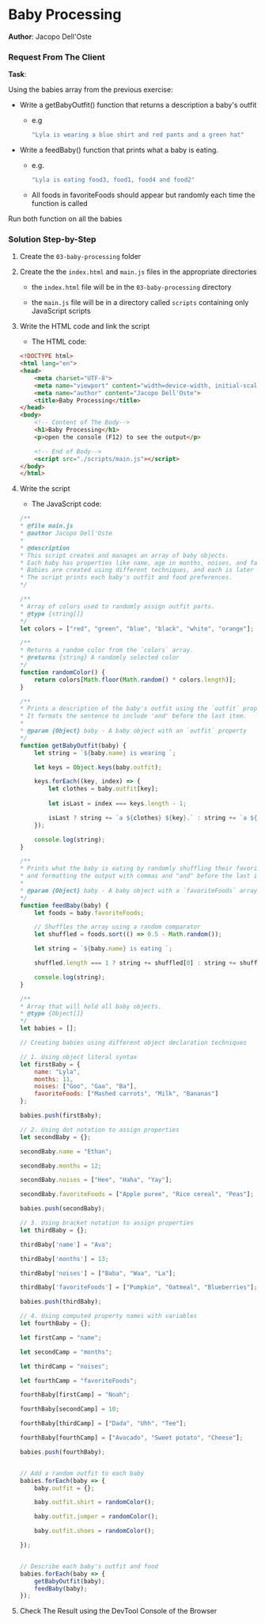 # Baby Processing

**Author**: Jacopo Dell'Oste 

### Request From The Client

**Task**: 

Using the babies array from the previous exercise:

- Write a getBabyOutfit() function that returns a description a baby's outfit

    + e.g 

        ```js
        "Lyla is wearing a blue shirt and red pants and a green hat"
        ```

- Write a feedBaby() function that prints what a baby is eating.

    + e.g. 

        ```js
        "Lyla is eating food3, food1, food4 and food2"
        ```

    + All foods in favoriteFoods should appear but randomly each time the function is called

Run both function on all the babies

### Solution Step-by-Step

1. Create the  `03-baby-processing` folder

2. Create the the `index.html` and `main.js` files in the appropriate directories

    * the `index.html` file will be in the `03-baby-processing` directory

    * the `main.js` file will be in a directory called `scripts` containing only JavaScript scripts

3. Write the HTML code and link the script
    
    * The HTML code:

    ```HTML
    <!DOCTYPE html>
    <html lang="en">
    <head>
        <meta charset="UTF-8">
        <meta name="viewport" content="width=device-width, initial-scale=1.0">
        <meta name="author" content="Jacopo Dell'Oste">
        <title>Baby Processing</title>
    </head>
    <body>
        <!-- Content of The Body-->
        <h1>Baby Processing</h1>
        <p>open the console (F12) to see the output</p>

        <!-- End of Body-->
        <script src="./scripts/main.js"></script>
    </body>
    </html>
    ```

4. Write the script  

    * The JavaScript code:

    ```javascript
    /**
    * @file main.js
    * @author Jacopo Dell'Oste
    * 
    * @description
    * This script creates and manages an array of baby objects.
    * Each baby has properties like name, age in months, noises, and favorite foods.
    * Babies are created using different techniques, and each is later assigned a random outfit.
    * The script prints each baby's outfit and food preferences.
    */

    /**
    * Array of colors used to randomly assign outfit parts.
    * @type {string[]}
    */
    let colors = ["red", "green", "blue", "black", "white", "orange"];

    /**
    * Returns a random color from the `colors` array.
    * @returns {string} A randomly selected color
    */
    function randomColor() {
        return colors[Math.floor(Math.random() * colors.length)];
    }

    /**
    * Prints a description of the baby's outfit using the `outfit` property.
    * It formats the sentence to include 'and' before the last item.
    * 
    * @param {Object} baby - A baby object with an `outfit` property
    */
    function getBabyOutfit(baby) {
        let string = `${baby.name} is wearing `;

        let keys = Object.keys(baby.outfit);

        keys.forEach((key, index) => {
            let clothes = baby.outfit[key];
            
            let isLast = index === keys.length - 1;

            isLast ? string += `a ${clothes} ${key}.` : string += `a ${clothes} ${key} and `;
        });

        console.log(string);
    }

    /**
    * Prints what the baby is eating by randomly shuffling their favorite foods
    * and formatting the output with commas and "and" before the last item.
    * 
    * @param {Object} baby - A baby object with a `favoriteFoods` array
    */
    function feedBaby(baby) {
        let foods = baby.favoriteFoods;

        // Shuffles the array using a random comparator
        let shuffled = foods.sort(() => 0.5 - Math.random());

        let string = `${baby.name} is eating `;

        shuffled.length === 1 ? string += shuffled[0] : string += shuffled.slice(0, -1).join(', ') + ' and ' + shuffled[shuffled.length - 1];

        console.log(string);
    }

    /**
    * Array that will hold all baby objects.
    * @type {Object[]}
    */
    let babies = [];

    // Creating babies using different object declaration techniques

    // 1. Using object literal syntax
    let firstBaby = {
        name: "Lyla",
        months: 11,
        noises: ["Goo", "Gaa", "Ba"],
        favoriteFoods: ["Mashed carrots", "Milk", "Bananas"]
    };

    babies.push(firstBaby);

    // 2. Using dot notation to assign properties
    let secondBaby = {};

    secondBaby.name = "Ethan";

    secondBaby.months = 12;

    secondBaby.noises = ["Hee", "Haha", "Yay"];

    secondBaby.favoriteFoods = ["Apple puree", "Rice cereal", "Peas"];

    babies.push(secondBaby);

    // 3. Using bracket notation to assign properties
    let thirdBaby = {};

    thirdBaby['name'] = "Ava";

    thirdBaby['months'] = 13;

    thirdBaby['noises'] = ["Baba", "Waa", "La"];

    thirdBaby['favoriteFoods'] = ["Pumpkin", "Oatmeal", "Blueberries"];

    babies.push(thirdBaby);

    // 4. Using computed property names with variables
    let fourthBaby = {};

    let firstCamp = "name";

    let secondCamp = "months";

    let thirdCamp = "noises";

    let fourthCamp = "favoriteFoods";

    fourthBaby[firstCamp] = "Noah";

    fourthBaby[secondCamp] = 10;

    fourthBaby[thirdCamp] = ["Dada", "Uhh", "Tee"];

    fourthBaby[fourthCamp] = ["Avocado", "Sweet potato", "Cheese"];

    babies.push(fourthBaby);


    // Add a random outfit to each baby
    babies.forEach(baby => {
        baby.outfit = {};

        baby.outfit.shirt = randomColor();

        baby.outfit.jumper = randomColor();

        baby.outfit.shoes = randomColor();

    });


    // Describe each baby's outfit and food
    babies.forEach(baby => {
        getBabyOutfit(baby);
        feedBaby(baby);
    });
    ```

5. Check The Result using the DevTool Console of the Browser
